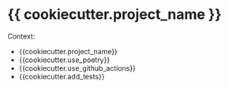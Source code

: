 # {{ cookiecutter.project_name }}

Context:

- {{cookiecutter.project_name}}
- {{cookiecutter.use_poetry}}
- {{cookiecutter.use_github_actions}}
- {{cookiecutter.add_tests}}
